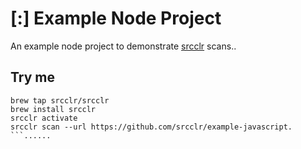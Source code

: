 # [:] Example Node Project

An example node project to demonstrate [srcclr](https://www.srcclr.com) scans..

## Try me

```
brew tap srcclr/srcclr
brew install srcclr
srcclr activate
srcclr scan --url https://github.com/srcclr/example-javascript.
```......
